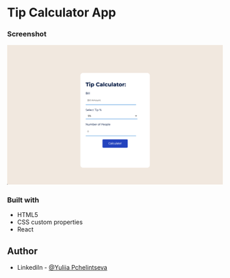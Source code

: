 # Tip Calculator App

### Screenshot
<p align="middle">
<img src="dist/desktop.png" width="800">
</p>

### Built with

- HTML5
- CSS custom properties
- React

## Author

- LinkediIn - [@Yuliia Pchelintseva](https://www.linkedin.com/in/yuliia-pch/)
